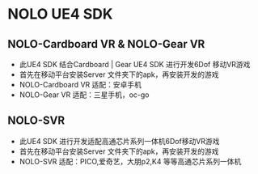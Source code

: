 # NOLO UE4 SDK
## NOLO-Cardboard VR & NOLO-Gear VR  
* 此UE4 SDK 结合Cardboard | Gear UE4 SDK 进行开发6Dof 移动VR游戏
* 首先在移动平台安装Server 文件夹下的apk，再安装开发的游戏
* NOLO-Cardboard VR 适配：安卓手机
* NOLO-Gear VR 适配：三星手机，oc-go

## NOLO-SVR
* 此UE4 SDK 进行开发适配高通芯片系列一体机6Dof移动VR游戏
* 首先在移动平台安装Server 文件夹下的apk，再安装开发的游戏
* NOLO-SVR 适配：PICO,爱奇艺，大朋p2,K4 等等高通芯片系列一体机